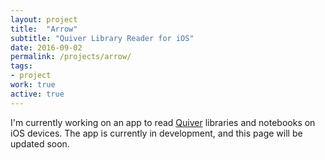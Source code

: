 ```yaml
---
layout: project
title:  "Arrow"
subtitle: "Quiver Library Reader for iOS"
date: 2016-09-02
permalink: /projects/arrow/
tags:
- project
work: true
active: true
---
```


I'm currently working on an app to read [Quiver](https://github.com/HappenApps/Quiver/wiki/Quiver-Data-Format) libraries and notebooks on iOS devices. The app is currently in development, and this page will be updated soon.
